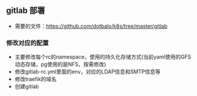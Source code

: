 ## gitlab 部署
- 需要的文件：https://github.com/dotbalo/k8s/tree/master/gitlab

### 修改对应的配置
- 主要修改每个rc的namespace，使用的持久化存储方式(当前yaml使用的GFS动态存储，pg使用的是NFS，按需修改)
- 修改gitlab-rc.yml里面的env，对应的LDAP信息和SMTP信息等
- 修改traefik的域名
- 创建gitlab
